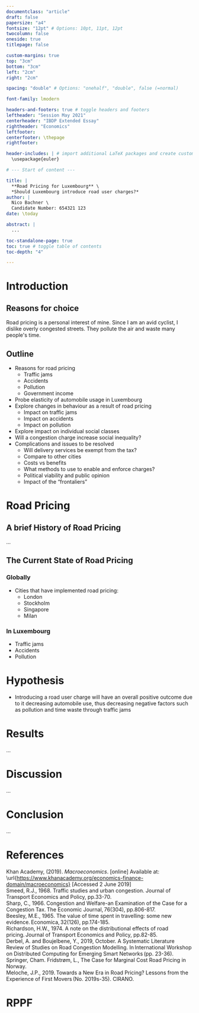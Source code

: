 ```yaml
---
documentclass: "article"
draft: false
papersize: "a4"
fontsize: "12pt" # Options: 10pt, 11pt, 12pt
twocolumn: false
oneside: true
titlepage: false

custom-margins: true
top: "3cm"
bottom: "3cm"
left: "2cm"
right: "2cm"

spacing: "double" # Options: "onehalf", "double", false (=normal)

font-family: lmodern

headers-and-footers: true # toggle headers and footers
leftheader: "Session May 2021"
centerheader: "IBDP Extended Essay"
rightheader: "Economics"
leftfooter:
centerfooter: \thepage
rightfooter:

header-includes: | # import additional LaTeX packages and create custom commands here
  \usepackage{euler}

# --- Start of content ---

title: |
  **Road Pricing for Luxembourg** \
  *Should Luxembourg introduce road user charges?*
author: | 
  Nico Bachner \
  Candidate Number: 654321 123
date: \today

abstract: |
  ...

toc-standalone-page: true
toc: true # toggle table of contents
toc-depth: "4"

---
```

# Introduction

## Reasons for choice
Road pricing is a personal interest of mine. Since I am an avid cyclist, I dislike overly congested streets. They pollute the air and waste many people's time. 

## Outline
- Reasons for road pricing
  - Traffic jams
  - Accidents
  - Pollution
  - Government income
- Probe elasticity of automobile usage in Luxembourg 
- Explore changes in behaviour as a result of road pricing 
  - Impact on traffic jams 
  - Impact on accidents 
  - Impact on pollution 
- Explore impact on individual social classes 
- Will a congestion charge increase social inequality?
- Complications and issues to be resolved 
  - Will delivery services be exempt from the tax? 
  - Compare to other cities 
  - Costs vs benefits 
  - What methods to use to enable and enforce charges? 
  - Political viability and public opinion 
  - Impact of the “frontaliers” 

# Road Pricing

## A brief History of Road Pricing
...

## The Current State of Road Pricing

### Globally
- Cities that have implemented road pricing:
  - London
  - Stockholm
  - Singapore
  - Milan

### In Luxembourg
- Traffic jams 
- Accidents 
- Pollution

# Hypothesis
- Introducing a road user charge will have an overall positive outcome due to it decreasing automobile use, thus decreasing negative factors such as pollution and time waste through traffic jams
 

# Results
...
    
# Discussion
...

# Conclusion
...

# References

Khan Academy, (2019). *Macroeconomics*. [online] Available at: \url{https://www.khanacademy.org/economics-finance-domain/macroeconomics} [Accessed 2 June 2019] \
Smeed, R.J., 1968. Traffic studies and urban congestion. Journal of Transport Economics and Policy, pp.33-70. \
Sharp, C., 1966. Congestion and Welfare-an Examination of the Case for a Congestion Tax. The Economic Journal, 76(304), pp.806-817. \
Beesley, M.E., 1965. The value of time spent in travelling: some new evidence. Economica, 32(126), pp.174-185. \
Richardson, H.W., 1974. A note on the distributional effects of road pricing. Journal of Transport Economics and Policy, pp.82-85. \
Derbel, A. and Boujelbene, Y., 2019, October. A Systematic Literature Review of Studies on Road Congestion Modelling. In International Workshop on Distributed Computing for Emerging Smart Networks (pp. 23-36). Springer, Cham. 
Fridstrøm, L., The Case for Marginal Cost Road Pricing in Norway. \
Meloche, J.P., 2019. Towards a New Era in Road Pricing? Lessons from the Experience of First Movers (No. 2019s-35). CIRANO. 

# RPPF